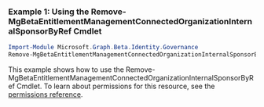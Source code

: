 ### Example 1: Using the Remove-MgBetaEntitlementManagementConnectedOrganizationInternalSponsorByRef Cmdlet
```powershell
Import-Module Microsoft.Graph.Beta.Identity.Governance
Remove-MgBetaEntitlementManagementConnectedOrganizationInternalSponsorByRef -ConnectedOrganizationId $connectedOrganizationId -DirectoryObjectId $directoryObjectId
```
This example shows how to use the Remove-MgBetaEntitlementManagementConnectedOrganizationInternalSponsorByRef Cmdlet.
To learn about permissions for this resource, see the [permissions reference](/graph/permissions-reference).
